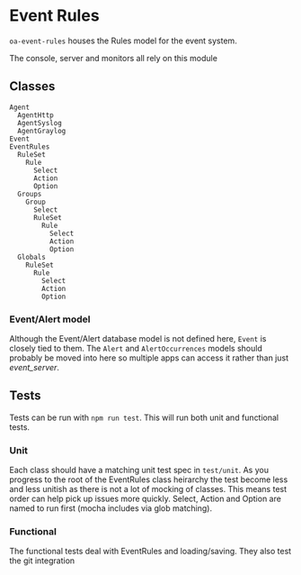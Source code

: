 Event Rules 
===========

`oa-event-rules` houses the Rules model for the event system.


The console, server and monitors all rely on this module

## Classes

    Agent
      AgentHttp
      AgentSyslog
      AgentGraylog
    Event
    EventRules
      RuleSet
        Rule
          Select
          Action
          Option
      Groups
        Group
          Select
          RuleSet
            Rule
              Select
              Action
              Option
      Globals
        RuleSet
          Rule
            Select
            Action
            Option

### Event/Alert model

Although the Event/Alert database model is not defined here, `Event` is closely tied to them. The `Alert` and `AlertOccurrences` models should probably be moved into here so multiple apps can access it rather than just _event_server_.

## Tests

Tests can be run with `npm run test`. This will run both unit and functional tests. 

### Unit

Each class should have a matching unit test spec in `test/unit`.
As you progress to the root of the EventRules class heirarchy the test become less and less unitish as there is not a lot of mocking of classes. This means test order can help pick up issues more quickly. Select, Action and Option are named to run first (mocha includes via glob matching).

### Functional

The functional tests deal with EventRules and loading/saving. They also test the git integration
